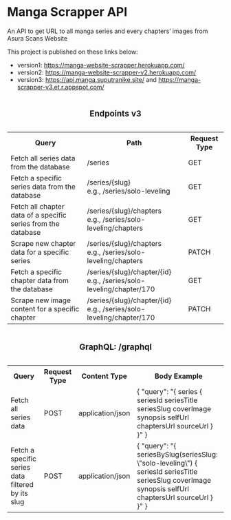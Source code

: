 # Manga Scrapper API
An API to get URL to all manga series and every chapters’ images from Asura Scans Website

This project is published on these links below:
- version1: https://manga-website-scrapper.herokuapp.com/
- version2: https://manga-website-scrapper-v2.herokuapp.com/
- version3: https://api.manga.suputranike.site/ and https://manga-scrapper-v3.et.r.appspot.com/

<table>
  <caption><h3>Endpoints v3</h3></caption>
  <tr>
  	<th>Query</th>
    <th>Path</th>
    <th>Request Type</th>
  </tr>
  <tr>
    <td>Fetch all series data from the database</td>
    <td>/series</td>
    <td>GET</td>
  </tr>
  <tr>
    <td>Fetch a specific series data from the database</td>
    <td>/series/{slug}<br>e.g., /series/solo-leveling</td>
    <td>GET</td>
  </tr>
  <tr>
    <td>Fetch all chapter data of a specific series from the database</td>
    <td>/series/{slug}/chapters<br>e.g., /series/solo-leveling/chapters</td>
    <td>GET</td>
  </tr>
  <tr>
    <td>Scrape new chapter data for a specific series</td>
    <td>/series/{slug}/chapters<br>e.g., /series/solo-leveling/chapters</td>
    <td>PATCH</td>
  </tr>
  <tr>
    <td>Fetch a specific chapter data from the database</td>
    <td>/series/{slug}/chapter/{id}<br>e.g., /series/solo-leveling/chapter/170</td>
    <td>GET</td>
  </tr>
  <tr>
    <td>Scrape new image content for a specific chapter</td>
    <td>/series/{slug}/chapter/{id}<br>e.g., /series/solo-leveling/chapter/170</td>
    <td>PATCH</td>
  </tr>
</table>

<table>
  <caption><h3>GraphQL: /graphql</h3></caption>
  <tr>
  	<th>Query</th>
    <th>Request Type</th>
    <th>Content Type</th>
    <th>Body Example</th>
  </tr>
  <tr>
  	<td>Fetch all series data</td>
    <td>POST</td>
    <td>application/json</td>
    <td>{ "query": "{ series { seriesId seriesTitle seriesSlug coverImage synopsis selfUrl chaptersUrl sourceUrl } }" }</td>
  </tr>
<tr>
  	<td>Fetch a specific series data filtered by its slug</td>
    <td>POST</td>
    <td>application/json</td>
    <td>{ "query": "{ seriesBySlug(seriesSlug: \"solo-leveling\") { seriesId seriesTitle seriesSlug coverImage synopsis selfUrl chaptersUrl sourceUrl } }" }</td>
  </tr>
</table>